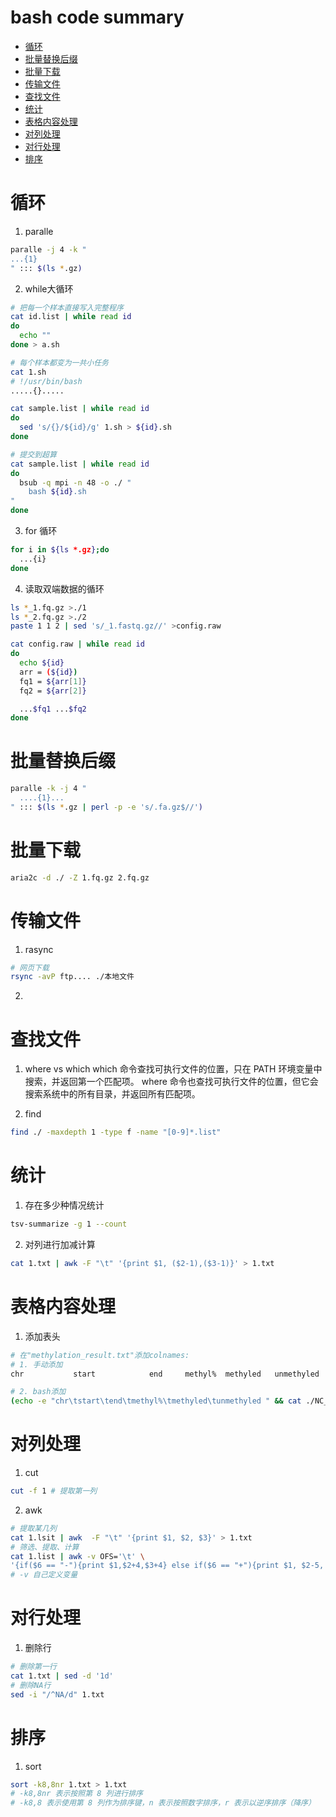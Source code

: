 # bash code summary

- [循环](#循环)
- [批量替换后缀](#批量替换后缀)
- [批量下载](#批量下载)
- [传输文件](#传输文件)
- [查找文件](#查找文件)
- [统计](#统计)
- [表格内容处理](#表格内容处理)
- [对列处理](#对列处理)
- [对行处理](#对行处理)
- [排序](#排序)


# 循环
1. paralle
```bash
paralle -j 4 -k "
...{1}
" ::: $(ls *.gz)
```
2. while大循环
```bash
# 把每一个样本直接写入完整程序
cat id.list | while read id
do
  echo ""
done > a.sh
```
```bash
# 每个样本都变为一共小任务
cat 1.sh
# !/usr/bin/bash
.....{}.....

cat sample.list | while read id 
do 
  sed 's/{}/${id}/g' 1.sh > ${id}.sh
done

# 提交到超算
cat sample.list | while read id 
do 
  bsub -q mpi -n 48 -o ./ "
    bash ${id}.sh
"
done
```
3. for 循环
```bash
for i in ${ls *.gz};do
  ...{i}
done
```

4. 读取双端数据的循环
```bash
ls *_1.fq.gz >./1
ls *_2.fq.gz >./2
paste 1 1 2 | sed 's/_1.fastq.gz//' >config.raw

cat config.raw | while read id 
do
  echo ${id}
  arr = (${id})
  fq1 = ${arr[1]}
  fq2 = ${arr[2]}

  ...$fq1 ...$fq2
done
```

# 批量替换后缀
```bash
paralle -k -j 4 "
  ....{1}...
" ::: $(ls *.gz | perl -p -e 's/.fa.gz$//')
```

# 批量下载
```bash
aria2c -d ./ -Z 1.fq.gz 2.fq.gz
```


# 传输文件
1. rasync
```bash
# 网页下载
rsync -avP ftp.... ./本地文件
```
2. 



# 查找文件
1. where vs which 
which 命令查找可执行文件的位置，只在 PATH 环境变量中搜索，并返回第一个匹配项。
where 命令也查找可执行文件的位置，但它会搜索系统中的所有目录，并返回所有匹配项。  

2. find
```bash
find ./ -maxdepth 1 -type f -name "[0-9]*.list" 
```

# 统计
1. 存在多少种情况统计
```bash
tsv-summarize -g 1 --count
```
2. 对列进行加减计算
```bash
cat 1.txt | awk -F "\t" '{print $1, ($2-1),($3-1)}' > 1.txt
```



# 表格内容处理
1. 添加表头
```bash
# 在"methylation_result.txt"添加colnames:
# 1. 手动添加
chr           start            end     methyl%  methyled   unmethyled

# 2. bash添加
(echo -e "chr\tstart\tend\tmethyl%\tmethyled\tunmethyled " && cat ./NC_result.txt) > temp && mv temp NC_methylation_result.txt
```


# 对列处理
1. cut
```bash
cut -f 1 # 提取第一列
```
2. awk
```bash
# 提取某几列
cat 1.lsit | awk  -F "\t" '{print $1, $2, $3}' > 1.txt
# 筛选、提取、计算
cat 1.list | awk -v OFS='\t' \
'{if($6 == "-"){print $1,$2+4,$3+4} else if($6 == "+"){print $1, $2-5, $3-5}}' >1.txt
# -v 自己定义变量
```


# 对行处理
1. 删除行
```bash
# 删除第一行
cat 1.txt | sed -d '1d'
# 删除NA行
sed -i "/^NA/d" 1.txt
```

# 排序
1. sort 
```bash
sort -k8,8nr 1.txt > 1.txt
# -k8,8nr 表示按照第 8 列进行排序
# -k8,8 表示使用第 8 列作为排序键，n 表示按照数字排序，r 表示以逆序排序（降序）
```
